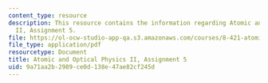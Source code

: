 ```yaml
---
content_type: resource
description: This resource contains the information regarding Atomic and Optical Physics
  II, Assignment 5.
file: https://ol-ocw-studio-app-qa.s3.amazonaws.com/courses/8-421-atomic-and-optical-physics-i-spring-2014/9a71aa2b2989ce0d138e47ae82cf245d_MIT8_421S14_homeWork5.pdf
file_type: application/pdf
resourcetype: Document
title: Atomic and Optical Physics II, Assignment 5
uid: 9a71aa2b-2989-ce0d-138e-47ae82cf245d
---
```

